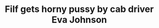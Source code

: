 ---
layout: post
title: Filf gets horny pussy by cab driver Eva Johnson
duration: '06:45'
view: 185
rate: 2
video: 'https://flashservice.xvideos.com/embedframe/26301863'
priority: 0.9
changefreq: daily
---
